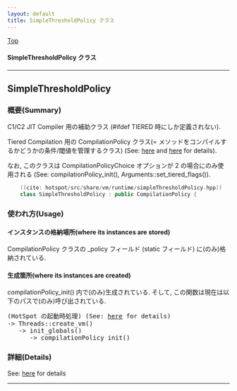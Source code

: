 ```yaml
---
layout: default
title: SimpleThresholdPolicy クラス 
---
```

[Top](../index.html)

#### SimpleThresholdPolicy クラス 



---
## <a name="noDHrZ_a3O" id="noDHrZ_a3O">SimpleThresholdPolicy</a>

### 概要(Summary)
C1/C2 JIT Compiler 用の補助クラス (#ifdef TIERED 時にしか定義されない).

Tiered Compilation 用の CompilationPolicy クラス(= メソッドをコンパイルするかどうかの条件/閾値を管理するクラス)
(See: [here](no3718SNC.html) and [here](no3420O-k.html) for details).

なお, このクラスは CompilationPolicyChoice オプションが 2 の場合にのみ使用される
(See: compilationPolicy_init(), Arguments::set_tiered_flags()).


```cpp
    ((cite: hotspot/src/share/vm/runtime/simpleThresholdPolicy.hpp))
    class SimpleThresholdPolicy : public CompilationPolicy {
```

### 使われ方(Usage)
#### インスタンスの格納場所(where its instances are stored)
CompilationPolicy クラスの _policy フィールド (static フィールド) に(のみ)格納されている.

#### 生成箇所(where its instances are created)
compilationPolicy_init() 内で(のみ)生成されている.
そして, この関数は現在は以下のパスで(のみ)呼び出されている.

<div class="flow-abst"><pre>
(HotSpot の起動時処理) (See: <a href="no2114J7x.html">here</a> for details)
-&gt; Threads::create_vm()
   -&gt; init_globals()
      -&gt; compilationPolicy_init()
</pre></div>




### 詳細(Details)
See: [here](../doxygen/classSimpleThresholdPolicy.html) for details

---
